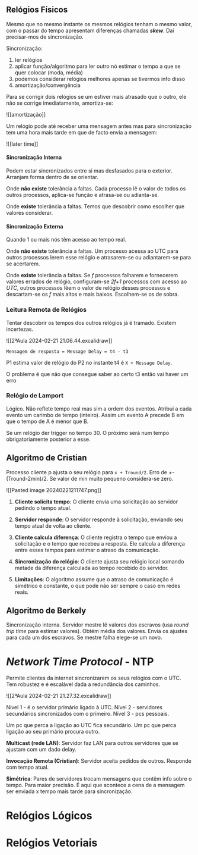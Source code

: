 ## Relógios Físicos

Mesmo que no mesmo instante os mesmos relógios tenham o mesmo valor, com o passar do tempo apresentam diferenças chamadas ___skew___.
Daí precisar-mos de sincronização.

Sincronização:

1. ler relógios
2. aplicar função/algoritmo para ler outro nó estimar o tempo a que se quer colocar (moda, média)
3. podemos considerar relógios melhores apenas se tivermos info disso
4. amortização/convergência

Para se corrigir dois relógios se um estiver mais atrasado que o outro, ele não se corrige imediatamente, amortiza-se:

![[amortização]]

Um relógio pode até receber uma mensagem antes mas para sincronização tem uma hora mais tarde em que de facto envia a mensagem:

![[later time]]

#### Sincronização Interna

Podem estar sincronizados entre si mas desfasados para o exterior. Arranjam forma dentro de se orientar.

Onde __não existe__ tolerância a faltas.
Cada processo lê o valor de todos os outros processos, aplica-se função e atrasa-se ou adianta-se.

Onde __existe__ tolerância a faltas.
Temos que descobrir como escolher que valores considerar.

#### Sincronização Externa

Quando 1 ou mais nós têm acesso ao tempo real.

Onde __não existe__ tolerância a faltas.
Um processo acessa ao UTC para outros processos lerem esse relógio e atrasarem-se ou adiantarem-se para se acertarem.

Onde __existe__ tolerância a faltas.
Se _f_ processos falharem e fornecerem valores errados de relógio, configuram-se _2f+1_ processos com acesso ao _UTC_, outros processos lêem o valor de relógio desses processos e descartam-se os _f_ mais altos e mais baixos. Escolhem-se os de sobra.

### Leitura Remota de Relógios

Tentar descobrir os tempos dos outros relógios já é tramado.
Existem incertezas.

![[2ªAula 2024-02-21 21.06.44.excalidraw]]

`Mensagem de resposta = Message Delay = t4 - t3`

P1 estima valor de relógio do P2 no instante t4 é `X + Message Delay`.

O problema é que não que consegue saber ao certo t3 então vai haver um erro
### Relógio de Lamport

Lógico.
Não reflete tempo real mas sim a ordem dos eventos.
Atribui a cada evento um carimbo de tempo (inteiro). Assim um evento A precede B em que o tempo de A é menor que B.

Se um relógio der trigger no tempo 30. O próximo será num tempo obrigatoriamente posterior a esse.


## Algoritmo de Cristian

Processo cliente p ajusta o seu relógio para `x + Tround/2`.
Erro de +- (Tround-2min)/2.
Se valor de min muito pequeno considera-se zero.

![[Pasted image 20240221211747.png]]


1. **Cliente solicita tempo**: O cliente envia uma solicitação ao servidor pedindo o tempo atual.
    
2. **Servidor responde**: O servidor responde à solicitação, enviando seu tempo atual de volta ao cliente.
    
3. **Cliente calcula diferença**: O cliente registra o tempo que enviou a solicitação e o tempo que recebeu a resposta. Ele calcula a diferença entre esses tempos para estimar o atraso da comunicação.
    
4. **Sincronização do relógio**: O cliente ajusta seu relógio local somando metade da diferença calculada ao tempo recebido do servidor.
    
5. **Limitações**: O algoritmo assume que o atraso de comunicação é simétrico e constante, o que pode não ser sempre o caso em redes reais.

## Algoritmo de Berkely

Sincronização interna.
Servidor mestre lê valores dos escravos (usa _round trip time_ para estimar valores).
Obtém média dos valores.
Envia os ajustes para cada um dos escravos.
Se mestre falha elege-se um novo.

# _Network Time Protocol_ - NTP

Permite clientes da internet sincronizarem os seus relógios com o UTC.
Tem robustez e é escalável dada a redundância dos caminhos.

![[2ªAula 2024-02-21 21.27.32.excalidraw]]

Nível 1 - é o servidor primário ligado à UTC.
Nível 2 - servidores secundários sincronizados com o primeiro.
Nível 3 - pcs pessoais.

Um pc que perca a ligação ao UTC fica secundário.
Um pc que perca ligação ao seu primário procura outro.

__Multicast (rede LAN)__: Servidor faz LAN para outros servidores que se ajustam com um dado delay.

__Invocação Remota (Cristian)__: Servidor aceita pedidos de outros. Responde com tempo atual.

__Simétrica__: Pares de servidores trocam mensagens que contêm info sobre o tempo. Para maior precisão. É aqui que acontece a cena de a mensagem ser enviada x tempo mais tarde para sincronização.

# Relógios Lógicos

# Relógios Vetoriais





